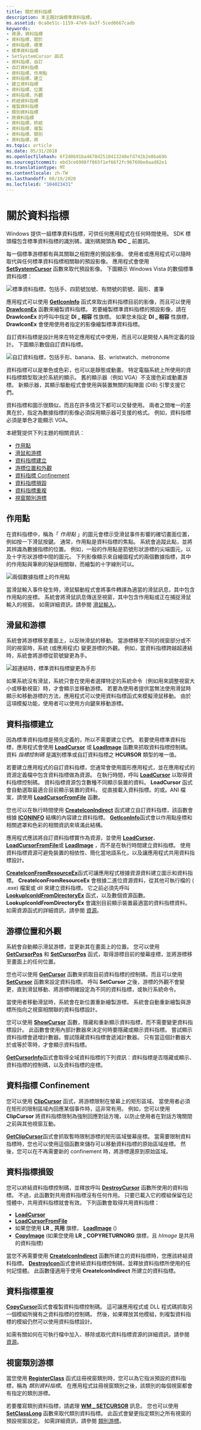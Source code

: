 ```yaml
---
title: 關於資料指標
description: 本主題討論標準資料指標。
ms.assetid: 0ca8e51c-1159-47e9-ba3f-5ced0667cadb
keywords:
- 資源，資料指標
- 資料指標，關於
- 資料指標，標準
- 標準資料指標
- SetSystemCursor 函式
- 資料指標，自訂
- 自訂資料指標
- 資料指標，作用點
- 資料指標，建立
- 建立資料指標
- 資料指標，位置
- 資料指標，外觀
- 終結資料指標
- 複製資料指標
- 類別資料指標
- 將資料指標
- 資料指標，終結
- 資料指標，複製
- 資料指標、類別
- 資料指標，將
ms.topic: article
ms.date: 05/31/2018
ms.openlocfilehash: 6f2d0b91ba4670d2510413240efd742b2e0ba69b
ms.sourcegitcommit: ebd3ce6908ff865f1ef66f2fc96769be0aad82e1
ms.translationtype: MT
ms.contentlocale: zh-TW
ms.lasthandoff: 08/19/2020
ms.locfileid: "104023431"
---
```

# <a name="about-cursors"></a>關於資料指標

Windows 提供一組標準資料指標，可供任何應用程式在任何時間使用。 SDK 標頭檔包含標準資料指標的識別碼，識別碼開頭為 **IDC \_** 前置詞。

每一個標準游標都有與其關聯之相對應的預設影像。 使用者或應用程式可以隨時取代與任何標準資料指標相關聯的預設影像。 應用程式會使用 [**SetSystemCursor**](/windows/desktop/api/Winuser/nf-winuser-setsystemcursor) 函數來取代預設影像。 下圖顯示 Windows Vista 的數個標準資料指標：

![標準資料指標，包括手、四箭號加號、有問號的箭號、圓形、畫筆](images/cursorsstandard.png)

應用程式可以使用 [**GetIconInfo**](/windows/desktop/api/Winuser/nf-winuser-geticoninfo) 函式來取出資料指標目前的影像，而且可以使用 [**DrawIconEx**](/windows/desktop/api/Winuser/nf-winuser-drawiconex) 函數來繪製資料指標。 若要繪製標準資料指標的預設影像，請在 **DrawIconEx** 的呼叫中指定 **DI \_ 相容** 性旗標。 如果您未指定 **DI \_ 相容** 性旗標， **DrawIconEx** 會使用使用者指定的影像繪製標準資料指標。

自訂資料指標是設計用來在特定應用程式中使用，而且可以是開發人員所定義的設計。 下圖顯示數個自訂資料指標。

![自訂資料指標，包括手形、banana、鼓、wristwatch、metronome](images/cursorscustom.png)

資料指標可以是單色或色彩，也可以是靜態或動畫。 特定電腦系統上所使用的資料指標類型取決於系統的顯示。 舊的顯示器（例如 VGA）不支援色彩或動畫游標。 新顯示器，其顯示驅動程式會使用與裝置無關的點陣圖 (DIB) 引擎支援它們。

資料指標和圖示很類似，而且在許多情況下都可以交替使用。 兩者之間唯一的差異在於，指定為數據指標的影像必須採用顯示器可支援的格式。 例如，資料指標必須是單色才能顯示 VGA。

本總覽提供下列主題的相關資訊：

-   [作用點](#the-hot-spot)
-   [滑鼠和游標](#the-mouse-and-the-cursor)
-   [資料指標建立](#cursor-creation)
-   [游標位置和外觀](#cursor-location-and-appearance)
-   [資料指標 Confinement](#cursor-confinement)
-   [資料指標損毀](#cursor-destruction)
-   [資料指標重複](#cursor-duplication)
-   [視窗類別游標](#the-window-class-cursor)

## <a name="the-hot-spot"></a>作用點

在資料指標中，稱為「 *作用點* 」的圖元會標示受滑鼠事件影響的確切畫面位置，例如按一下滑鼠按鍵。 通常，作用點是資料指標的焦點。 系統會追蹤此點，並將其辨識為數據指標的位置。 例如，一般的作用點是箭號形狀游標的尖端圖元，以及十字形狀游標中間的圖元。 下列影像顯示來自繪圖程式的兩個數據指標，其中的作用點與筆刷的秘訣相關聯，而繪製的十字線則可以。

![兩個數據指標上的作用點](images/cursorhotspot.png)

當滑鼠輸入事件發生時，滑鼠驅動程式會將事件轉譯為適當的滑鼠訊息，其中包含作用點的座標。 系統會將滑鼠訊息傳送至視窗，其中包含作用點或正在捕捉滑鼠輸入的視窗。 如需詳細資訊，請參閱 [滑鼠輸入](/windows/desktop/inputdev/mouse-input)。

## <a name="the-mouse-and-the-cursor"></a>滑鼠和游標

系統會將游標移至畫面上，以反映滑鼠的移動。 當游標移至不同的視窗部分或不同的視窗時，系統 (或應用程式) 變更游標的外觀。 例如，當資料指標跨越超連結時，系統會將游標從箭號變更為手。

![超連結時，標準資料指標變更為手形](images/cursorchangingstate.png)

如果系統沒有滑鼠，系統只會在使用者選擇特定的系統命令（例如用來調整視窗大小或移動視窗）時，才會顯示並移動游標。 若要為使用者提供當無法使用滑鼠時顯示和移動游標的方法，應用程式可以使用資料指標函式來模擬滑鼠移動。 由於這項模擬功能，使用者可以使用方向鍵來移動游標。

## <a name="cursor-creation"></a>資料指標建立

因為標準資料指標是預先定義的，所以不需要建立它們。 若要使用標準資料指標，應用程式會使用 [**LoadCursor**](/windows/desktop/api/Winuser/nf-winuser-loadcursora) 或 [**LoadImage**](/windows/desktop/api/Winuser/nf-winuser-loadimagea) 函數來抓取資料指標控制碼。 資料 *指標控制碼* 是識別標準或自訂資料指標之 **HCURSOR** 類型的唯一值。

若要建立應用程式的自訂資料指標，您通常會使用圖形應用程式，並在應用程式的資源定義檔中包含資料指標做為資源。 在執行時間，呼叫 [**LoadCursor**](/windows/desktop/api/Winuser/nf-winuser-loadcursora) 以取得資料指標控制碼。 資料指標資源包含數種不同顯示裝置的資料。 **LoadCursor** 函式會自動選取最適合目前顯示裝置的資料。 從直接載入資料指標。的或。ANI 檔案，請使用 [**LoadCursorFromFile**](/windows/desktop/api/Winuser/nf-winuser-loadcursorfromfilea) 函數。

您也可以在執行時間使用 [**CreateIconIndirect**](/windows/desktop/api/Winuser/nf-winuser-createiconindirect) 函式建立自訂資料指標，該函數會根據 [**ICONINFO**](/windows/desktop/api/Winuser/ns-winuser-iconinfo) 結構的內容建立資料指標。 [**GetIconInfo**](/windows/desktop/api/Winuser/nf-winuser-geticoninfo)函式會以作用點座標和相關遮罩和色彩的相關資訊來填滿此結構。

應用程式應該將自訂資料指標實作為資源，並使用 [**LoadCursor**](/windows/desktop/api/Winuser/nf-winuser-loadcursora)、 [**LoadCursorFromFile**](/windows/desktop/api/Winuser/nf-winuser-loadcursorfromfilea)或 [**LoadImage**](/windows/desktop/api/Winuser/nf-winuser-loadimagea) ，而不是在執行時間建立資料指標。 使用資料指標資源可避免裝置的相依性、簡化當地語系化，以及讓應用程式共用資料指標設計。

[**CreateIconFromResourceEx**](/windows/desktop/api/Winuser/nf-winuser-createiconfromresourceex)函式可讓應用程式根據資源資料建立圖示和資料指標。 **CreateIconFromResourceEx** 會根據二進位資源資料，從其他可執行檔的 ( .exe) 檔案或 dll 來建立資料指標。 它之前必須先呼叫 [**LookupIconIdFromDirectoryEx**](/windows/desktop/api/Winuser/nf-winuser-lookupiconidfromdirectoryex) 函式，以及數個資源函數。 **LookupIconIdFromDirectoryEx** 會識別目前顯示裝置最適當的資料指標資料。 如需資源函式的詳細資訊，請參閱 [資源](resources.md)。

## <a name="cursor-location-and-appearance"></a>游標位置和外觀

系統會自動顯示滑鼠游標，並更新其在畫面上的位置。 您可以使用 [**GetCursorPos**](/windows/desktop/api/Winuser/nf-winuser-getcursorpos) 和 [**SetCursorPos**](/windows/desktop/api/Winuser/nf-winuser-setcursorpos) 函式，取得游標目前的螢幕座標，並將游標移至畫面上的任何位置。

您也可以使用 [**GetCursor**](/windows/desktop/api/Winuser/nf-winuser-getcursor) 函數來抓取目前資料指標的控制碼，而且可以使用 [**SetCursor**](/windows/desktop/api/Winuser/nf-winuser-setcursor) 函數來設定資料指標。 呼叫 **SetCursor** 之後，游標的外觀不會變更，直到滑鼠移動、將游標明確設定為不同的資料指標，或執行系統命令。

當使用者移動滑鼠時，系統會在新位置重新繪製游標。 系統會自動重新繪製與游標所指向之視窗相關聯的資料指標設計。

您可以使用 [**ShowCursor**](/windows/desktop/api/Winuser/nf-winuser-showcursor) 函數，隱藏和重新顯示資料指標，而不需要變更資料指標設計。 此函數會使用內部計數器來決定何時要隱藏或顯示資料指標。 嘗試顯示資料指標會遞增計數器。嘗試隱藏資料指標會遞減計數器。 只有當這個計數器大於或等於零時，才會顯示資料指標。

[**GetCursorInfo**](/windows/desktop/api/Winuser/nf-winuser-getcursorinfo)函式會取得全域資料指標的下列資訊：資料指標是否隱藏或顯示、資料指標的控制碼，以及資料指標的座標。

## <a name="cursor-confinement"></a>資料指標 Confinement

您可以使用 [**ClipCursor**](/windows/desktop/api/Winuser/nf-winuser-clipcursor) 函式，將游標限制在螢幕上的矩形區域。 當使用者必須在矩形的限制區域內回應某個事件時，這非常有用。 例如，您可以使用 **ClipCursor** 將資料指標限制為強制回應對話方塊，以防止使用者在對話方塊關閉之前與其他視窗互動。

[**GetClipCursor**](/windows/desktop/api/Winuser/nf-winuser-getclipcursor)函式會抓取暫時限制游標的矩形區域螢幕座標。 當需要限制資料指標時，您也可以使用這個函數來儲存可以移動資料指標的原始區域座標。 然後，您可以在不再需要新的 confinement 時，將游標還原到原始區域。

## <a name="cursor-destruction"></a>資料指標損毀

您可以終結資料指標控制碼，並釋放呼叫 [**DestroyCursor**](/windows/desktop/api/Winuser/nf-winuser-destroycursor) 函數所使用的資料指標。 不過，此函數對共用資料指標沒有任何作用。 只要已載入它的模組保留在記憶體中，共用資料指標就會有效。 下列函數會取得共用資料指標：

-   [**LoadCursor**](/windows/desktop/api/Winuser/nf-winuser-loadcursora)
-   [**LoadCursorFromFile**](/windows/desktop/api/Winuser/nf-winuser-loadcursorfromfilea)
-   如果您使用 **LR \_ 共用** 旗標， [**LoadImage**](/windows/desktop/api/Winuser/nf-winuser-loadimagea) () 
-   [**CopyImage**](/windows/desktop/api/Winuser/nf-winuser-copyimage) (如果您使用 **LR \_ COPYRETURNORG** 旗標，且 *hImage* 是共用的資料指標) 

當您不再需要使用 [**CreateIconIndirect**](/windows/desktop/api/Winuser/nf-winuser-createiconindirect) 函數所建立的資料指標時，您應該終結資料指標。 [**DestroyIcon**](/windows/desktop/api/Winuser/nf-winuser-destroyicon)函式會終結資料指標控制碼，並釋放資料指標所使用的任何記憶體。 此函數僅適用于使用 **CreateIconIndirect** 所建立的資料指標。

## <a name="cursor-duplication"></a>資料指標重複

[**CopyCursor**](/windows/desktop/api/Winuser/nf-winuser-copycursor)函式會複製資料指標控制碼。 這可讓應用程式或 DLL 程式碼抓取另一個模組所擁有之資料指標的控制碼。 然後，如果釋放其他模組，則複製資料指標的模組仍然可以使用資料指標設計。

如需有關如何在可執行檔中加入、移除或取代資料指標資源的詳細資訊，請參閱 [資源](resources.md)。

## <a name="the-window-class-cursor"></a>視窗類別游標

當您使用 [**RegisterClass**](/windows/desktop/api/winuser/nf-winuser-registerclassa) 函式註冊視窗類別時，您可以為它指派預設的資料指標，稱為 *類別資料指標*。 在應用程式註冊視窗類別之後，該類別的每個視窗都會有指定的類別游標。

若要覆寫類別資料指標，請處理 [**WM \_ SETCURSOR**](wm-setcursor.md) 訊息。 您也可以使用 [**SetClassLong**](/windows/desktop/api/winuser/nf-winuser-setclasslonga) 函數來取代類別資料指標。 此函式會變更指定類別之所有視窗的預設視窗設定。 如需詳細資訊，請參閱 [類別游標](/windows/desktop/winmsg/about-window-classes)。

 

 
